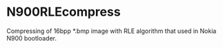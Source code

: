 N900RLEcompress
===============

Compressing of 16bpp *.bmp image with RLE algorithm that used in Nokia N900 bootloader.